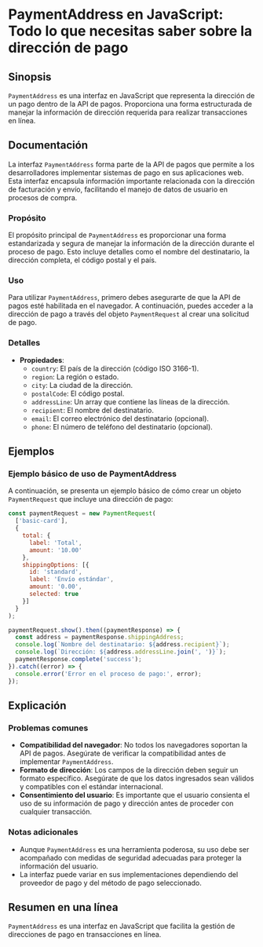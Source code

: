 <!--
Meta Description: # PaymentAddress en JavaScript: Todo lo que necesitas saber sobre la dirección de pago ## Sinopsis `PaymentAddress` es una interfaz en JavaScript que ...
Meta Keywords: dirección, pago, del, paymentaddress, que
-->

# PaymentAddress en JavaScript: Todo lo que necesitas saber sobre la dirección de pago

## Sinopsis
`PaymentAddress` es una interfaz en JavaScript que representa la dirección de un pago dentro de la API de pagos. Proporciona una forma estructurada de manejar la información de dirección requerida para realizar transacciones en línea.

## Documentación
La interfaz `PaymentAddress` forma parte de la API de pagos que permite a los desarrolladores implementar sistemas de pago en sus aplicaciones web. Esta interfaz encapsula información importante relacionada con la dirección de facturación y envío, facilitando el manejo de datos de usuario en procesos de compra.

### Propósito
El propósito principal de `PaymentAddress` es proporcionar una forma estandarizada y segura de manejar la información de la dirección durante el proceso de pago. Esto incluye detalles como el nombre del destinatario, la dirección completa, el código postal y el país.

### Uso
Para utilizar `PaymentAddress`, primero debes asegurarte de que la API de pagos esté habilitada en el navegador. A continuación, puedes acceder a la dirección de pago a través del objeto `PaymentRequest` al crear una solicitud de pago.

### Detalles
- **Propiedades**:
  - `country`: El país de la dirección (código ISO 3166-1).
  - `region`: La región o estado.
  - `city`: La ciudad de la dirección.
  - `postalCode`: El código postal.
  - `addressLine`: Un array que contiene las líneas de la dirección.
  - `recipient`: El nombre del destinatario.
  - `email`: El correo electrónico del destinatario (opcional).
  - `phone`: El número de teléfono del destinatario (opcional).

## Ejemplos
### Ejemplo básico de uso de PaymentAddress
A continuación, se presenta un ejemplo básico de cómo crear un objeto `PaymentRequest` que incluye una dirección de pago:

```javascript
const paymentRequest = new PaymentRequest(
  ['basic-card'],
  {
    total: {
      label: 'Total',
      amount: '10.00'
    },
    shippingOptions: [{
      id: 'standard',
      label: 'Envío estándar',
      amount: '0.00',
      selected: true
    }]
  }
);

paymentRequest.show().then((paymentResponse) => {
  const address = paymentResponse.shippingAddress;
  console.log(`Nombre del destinatario: ${address.recipient}`);
  console.log(`Dirección: ${address.addressLine.join(', ')}`);
  paymentResponse.complete('success');
}).catch((error) => {
  console.error('Error en el proceso de pago:', error);
});
```

## Explicación
### Problemas comunes
- **Compatibilidad del navegador**: No todos los navegadores soportan la API de pagos. Asegúrate de verificar la compatibilidad antes de implementar `PaymentAddress`.
- **Formato de dirección**: Los campos de la dirección deben seguir un formato específico. Asegúrate de que los datos ingresados sean válidos y compatibles con el estándar internacional.
- **Consentimiento del usuario**: Es importante que el usuario consienta el uso de su información de pago y dirección antes de proceder con cualquier transacción.

### Notas adicionales
- Aunque `PaymentAddress` es una herramienta poderosa, su uso debe ser acompañado con medidas de seguridad adecuadas para proteger la información del usuario.
- La interfaz puede variar en sus implementaciones dependiendo del proveedor de pago y del método de pago seleccionado.

## Resumen en una línea
`PaymentAddress` es una interfaz en JavaScript que facilita la gestión de direcciones de pago en transacciones en línea.